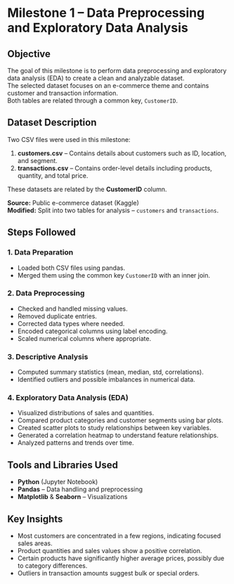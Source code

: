 # Milestone 1 – Data Preprocessing and Exploratory Data Analysis

## Objective
The goal of this milestone is to perform data preprocessing and exploratory data analysis (EDA) to create a clean and analyzable dataset.  
The selected dataset focuses on an e-commerce theme and contains customer and transaction information.  
Both tables are related through a common key, `CustomerID`.



## Dataset Description
Two CSV files were used in this milestone:

1. **customers.csv** – Contains details about customers such as ID, location, and segment.  
2. **transactions.csv** – Contains order-level details including products, quantity, and total price.

These datasets are related by the **CustomerID** column.

**Source:** Public e-commerce dataset (Kaggle)  
**Modified:** Split into two tables for analysis – `customers` and `transactions`.


##  Steps Followed

### 1. Data Preparation
- Loaded both CSV files using pandas.  
- Merged them using the common key `CustomerID` with an inner join.  

### 2. Data Preprocessing
- Checked and handled missing values.  
- Removed duplicate entries.  
- Corrected data types where needed.  
- Encoded categorical columns using label encoding.  
- Scaled numerical columns where appropriate.

### 3. Descriptive Analysis
- Computed summary statistics (mean, median, std, correlations).  
- Identified outliers and possible imbalances in numerical data.  

### 4. Exploratory Data Analysis (EDA)
- Visualized distributions of sales and quantities.  
- Compared product categories and customer segments using bar plots.  
- Created scatter plots to study relationships between key variables.  
- Generated a correlation heatmap to understand feature relationships.  
- Analyzed patterns and trends over time.


##  Tools and Libraries Used
- **Python** (Jupyter Notebook)  
- **Pandas** – Data handling and preprocessing  
- **Matplotlib** & **Seaborn** – Visualizations  


## Key Insights
- Most customers are concentrated in a few regions, indicating focused sales areas.  
- Product quantities and sales values show a positive correlation.  
- Certain products have significantly higher average prices, possibly due to category differences.  
- Outliers in transaction amounts suggest bulk or special orders.  

